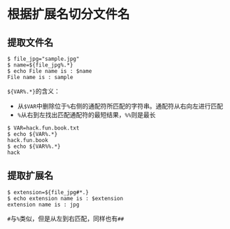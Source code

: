 # 根据扩展名切分文件名


## 提取文件名
```shell
$ file_jpg="sample.jpg"
$ name=${file_jpg%.*}
$ echo File name is : $name
File name is : sample
```
`${VAR%.*}`的含义：
+ 从`$VAR`中删除位于`%`右侧的通配符所匹配的字符串。通配符从右向左进行匹配
+ `%`从右到左找出匹配通配符的最短结果，`%%`则是最长
```shell
$ VAR=hack.fun.book.txt
$ echo ${VAR%.*}
hack.fun.book
$ echo ${VAR%%.*}
hack
```


## 提取扩展名
```shell
$ extension=${file_jpg#*.}
$ echo extension name is : $extension
extension name is : jpg
```
`#`与`%`类似，但是从左到右匹配，同样也有`##`